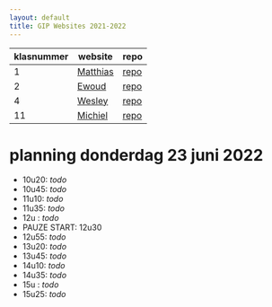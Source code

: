 ```yaml
---
layout: default
title: GIP Websites 2021-2022
---
```


| klasnummer | website | repo |
|---|---|---|
| 1 | [Matthias](https://lissun.github.io/Gipwebsite/) | [repo](https://github.com/Lissun/Gipwebsite) |
| 2 | [Ewoud](https://ewoudf-immalle.github.io/Gipwebsite/) | [repo](https://github.com/EwoudF-immalle/Gipwebsite) |
| 4 | [Wesley](https://wesleyvl-immalle.github.io/Gipwebsite/) | [repo](https://github.com/wesleyvl-immalle/Gipwebsite/) |
| 11 | [Michiel](https://michielvdb-immalle.github.io/GIPwebsite/) | [repo](https://github.com/MichielVDB-immalle/GIPwebsite) |


# planning donderdag 23 juni 2022

- 10u20: *todo*
- 10u45: *todo*
- 11u10: *todo*
- 11u35: *todo*
- 12u  : *todo*
- PAUZE START: 12u30
- 12u55: *todo*
- 13u20: *todo*
- 13u45: *todo*
- 14u10: *todo*
- 14u35: *todo*
- 15u  : *todo*
- 15u25: *todo*